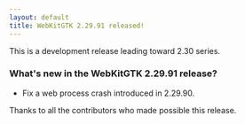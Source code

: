 ```yaml
---
layout: default
title: WebKitGTK 2.29.91 released!
---
```


This is a development release leading toward 2.30 series.

### What's new in the WebKitGTK 2.29.91 release?

 - Fix a web process crash introduced in 2.29.90.

Thanks to all the contributors who made possible this release.
